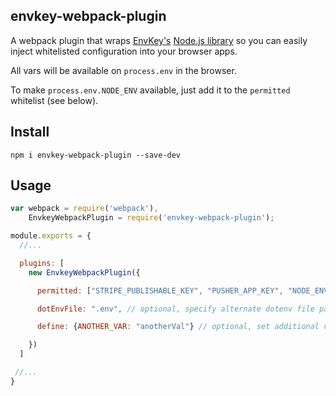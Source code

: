 ## envkey-webpack-plugin

A webpack plugin that wraps [EnvKey's](https://www.envkey.com) [Node.js library](https://www.github.com/envkey/envkey-node) so you can easily inject whitelisted configuration into your browser apps.

All vars will be available on `process.env` in the browser.

To make `process.env.NODE_ENV` available, just add it to the `permitted` whitelist (see below).

## Install

`npm i envkey-webpack-plugin --save-dev`

## Usage

```javascript
var webpack = require('webpack'),
    EnvkeyWebpackPlugin = require('envkey-webpack-plugin');

module.exports = {
  //...

  plugins: [
    new EnvkeyWebpackPlugin({

      permitted: ["STRIPE_PUBLISHABLE_KEY", "PUSHER_APP_KEY", "NODE_ENV"], // required, specify whitelist of vars to pull from Envkey -- you can also include "NODE_ENV" to make that available

      dotEnvFile: ".env", // optional, specify alternate dotenv file path like ".env.staging" -- file should include valid ENVKEY variable

      define: {ANOTHER_VAR: "anotherVal"} // optional, set additional vars on `process.env`

    })
  ]

 //...
}
```
